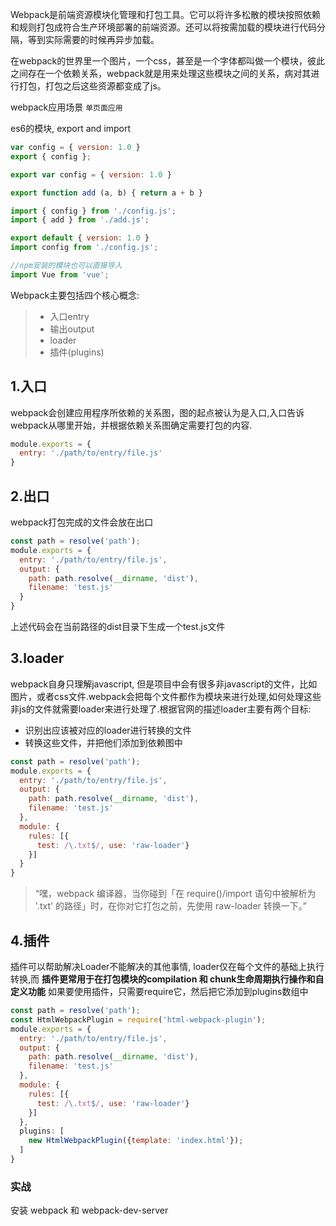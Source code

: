 
Webpack是前端资源模块化管理和打包工具。它可以将许多松散的模块按照依赖和规则打包成符合生产环境部署的前端资源。还可以将按需加载的模块进行代码分隔，等到实际需要的时候再异步加载。

在webpack的世界里一个图片，一个css，甚至是一个字体都叫做一个模块，彼此之间存在一个依赖关系，webpack就是用来处理这些模块之间的关系，病对其进行打包，打包之后这些资源都变成了js。

webpack应用场景 `单页面应用`

es6的模块, export and import 

```javascript
var config = { version: 1.0 }
export { config };

export var config = { version: 1.0 }

export function add (a, b) { return a + b }

import { config } from './config.js';
import { add } from './add.js';

export default { version: 1.0 }
import config from './config.js';

//npm安装的模块也可以直接导入
import Vue from 'vue';

```

Webpack主要包括四个核心概念:
> - 入口entry
> - 输出output
> - loader
> - 插件(plugins)

## 1.入口
webpack会创建应用程序所依赖的关系图，图的起点被认为是入口,入口告诉webpack从哪里开始，并根据依赖关系图确定需要打包的内容.

```javascript
module.exports = {
  entry: './path/to/entry/file.js'
}
```

## 2.出口
webpack打包完成的文件会放在出口

```javascript
const path = resolve('path');
module.exports = {
  entry: './path/to/entry/file.js',
  output: {
    path: path.resolve(__dirname, 'dist'),
    filename: 'test.js'
  }
}

```
上述代码会在当前路径的dist目录下生成一个test.js文件

## 3.loader

webpack自身只理解javascript, 但是项目中会有很多非javascript的文件，比如图片，或者css文件.webpack会把每个文件都作为模块来进行处理,如何处理这些
非js的文件就需要loader来进行处理了.根据官网的描述loader主要有两个目标:
- 识别出应该被对应的loader进行转换的文件
- 转换这些文件，并把他们添加到依赖图中

```javascript
const path = resolve('path');
module.exports = {
  entry: './path/to/entry/file.js',
  output: {
    path: path.resolve(__dirname, 'dist'),
    filename: 'test.js'
  },
  module: {
    rules: [{
      test: /\.txt$/, use: 'raw-loader'}
    }]
  }
}

```
> “嘿，webpack 编译器，当你碰到「在 require()/import 语句中被解析为 '.txt' 的路径」时，在你对它打包之前，先使用 raw-loader 转换一下。”


## 4.插件

插件可以帮助解决Loader不能解决的其他事情, loader仅在每个文件的基础上执行转换,而 **插件更常用于在打包模块的compilation 和 chunk生命周期执行操作和自定义功能** 
如果要使用插件，只需要require它，然后把它添加到plugins数组中

```javascript
const path = resolve('path');
const HtmlWebpackPlugin = require('html-webpack-plugin');
module.exports = {
  entry: './path/to/entry/file.js',
  output: {
    path: path.resolve(__dirname, 'dist'),
    filename: 'test.js'
  },
  module: {
    rules: [{
      test: /\.txt$/, use: 'raw-loader'}
    }]
  },
  plugins: [
    new HtmlWebpackPlugin({template: 'index.html'});
  ]
}
```

### 实战
安装 webpack 和 webpack-dev-server

